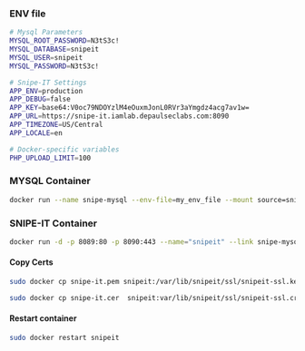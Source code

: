 ### ENV file
```bash
# Mysql Parameters
MYSQL_ROOT_PASSWORD=N3tS3c!
MYSQL_DATABASE=snipeit
MYSQL_USER=snipeit
MYSQL_PASSWORD=N3tS3c!

# Snipe-IT Settings
APP_ENV=production
APP_DEBUG=false
APP_KEY=base64:V0oc79NDOYzlM4eOuxmJonL0RVr3aYmgdz4acg7av1w=
APP_URL=https://snipe-it.iamlab.depaulseclabs.com:8090
APP_TIMEZONE=US/Central
APP_LOCALE=en

# Docker-specific variables
PHP_UPLOAD_LIMIT=100
```

### MYSQL Container
```bash
docker run --name snipe-mysql --env-file=my_env_file --mount source=snipesql-vol,target=/var/lib/mysql -d -P mysql:5.6
```

### SNIPE-IT Container
```bash
docker run -d -p 8089:80 -p 8090:443 --name="snipeit" --link snipe-mysql:mysql --mount source=snipe-vol,dst=/var/lib/snipeit --env-file=my_env_file snipe/snipe-it
```

#### Copy Certs
```bash
sudo docker cp snipe-it.pem snipeit:/var/lib/snipeit/ssl/snipeit-ssl.key
```
```bash
sudo docker cp snipe-it.cer  snipeit:var/lib/snipeit/ssl/snipeit-ssl.crt
```
#### Restart container
```bash
sudo docker restart snipeit
```


